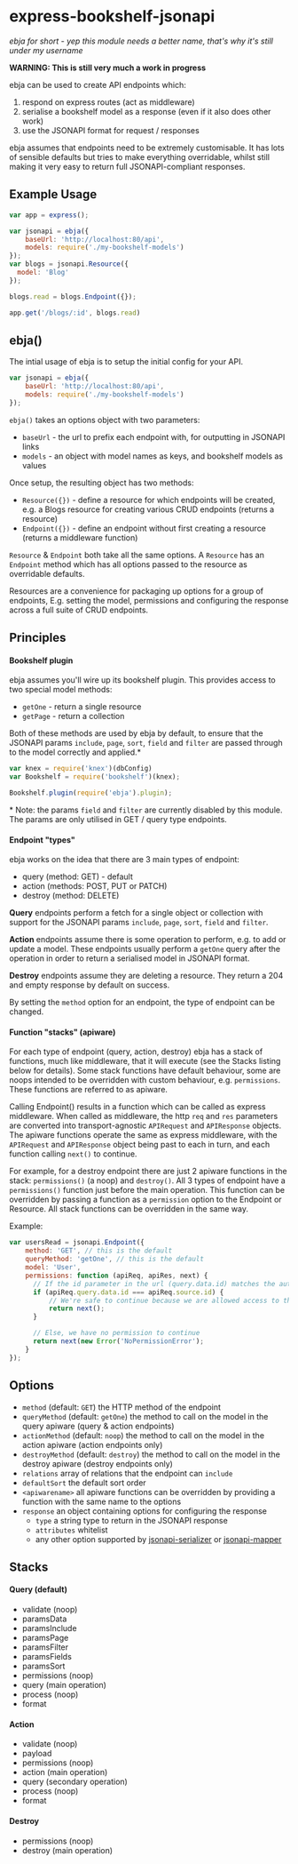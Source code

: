 # express-bookshelf-jsonapi
_ebja for short - yep this module needs a better name, that's why it's still under my username_

**WARNING: This is still very much a work in progress**

ebja can be used to create API endpoints which:

1. respond on express routes (act as middleware)
2. serialise a bookshelf model as a response (even if it also does other work)
3. use the JSONAPI format for request / responses

ebja assumes that endpoints need to be extremely customisable. It has lots of sensible defaults but tries to make everything overridable, whilst still making it very easy to return full JSONAPI-compliant responses.

## Example Usage

```js
var app = express();

var jsonapi = ebja({
    baseUrl: 'http://localhost:80/api',
    models: require('./my-bookshelf-models')
});
var blogs = jsonapi.Resource({
  model: 'Blog'
});

blogs.read = blogs.Endpoint({});

app.get('/blogs/:id', blogs.read)
```

## ebja()

The intial usage of ebja is to setup the initial config for your API.

```js
var jsonapi = ebja({
    baseUrl: 'http://localhost:80/api',
    models: require('./my-bookshelf-models')
});
```

`ebja()` takes an options object with two parameters:
* `baseUrl` - the url to prefix each endpoint with, for outputting in JSONAPI links
* `models` - an object with model names as keys, and bookshelf models as values

Once setup, the resulting object has two methods:
* `Resource({})` - define a resource for which endpoints will be created, e.g. a Blogs resource for creating various CRUD endpoints (returns a resource)
* `Endpoint({})` - define an endpoint without first creating a resource (returns a middleware function)

`Resource` & `Endpoint` both take all the same options.
A `Resource` has an `Endpoint` method which has all options passed to the resource as overridable defaults.

Resources are a convenience for packaging up options for a group of endpoints, E.g. setting the model, permissions and configuring the response across a full suite of CRUD endpoints.

## Principles

#### Bookshelf plugin

ebja assumes you'll wire up its bookshelf plugin. This provides access to two special model methods:

* `getOne` - return a single resource
* `getPage` - return a collection

Both of these methods are used by ebja by default, to ensure that the JSONAPI params `include`, `page`, `sort`, `field` and `filter` are passed through to the model correctly and applied.\*

```js
var knex = require('knex')(dbConfig)
var Bookshelf = require('bookshelf')(knex);

Bookshelf.plugin(require('ebja').plugin);
```

\* Note: the params `field` and `filter` are currently disabled by this module. The params are only utilised in GET / query type endpoints.


#### Endpoint "types"

ebja works on the idea that there are 3 main types of endpoint:
- query (method: GET) - default
- action (methods: POST, PUT or PATCH)
- destroy (method: DELETE)

**Query** endpoints perform a fetch for a single object or collection with support for the JSONAPI params `include`, `page`, `sort`, `field` and `filter`.

**Action** endpoints assume there is some operation to perform, e.g. to add or update a model. These endpoints usually perform a `getOne` query after the operation in order to return a serialised model in JSONAPI format.

**Destroy** endpoints assume they are deleting a resource. They return a 204 and empty response by default on success.

By setting the `method` option for an endpoint, the type of endpoint can be changed.

#### Function "stacks" (apiware)

For each type of endpoint (query, action, destroy) ebja has a stack of functions, much like middleware, that it will execute (see the Stacks listing below for details). Some stack functions have default behaviour, some are noops intended to be overridden with custom behaviour, e.g. `permissions`. These functions are referred to as apiware.

Calling Endpoint() results in a function which can be called as express middleware. When called as middleware, the http `req` and `res` parameters are converted into transport-agnostic `APIRequest` and `APIResponse` objects. The apiware functions operate the same as express middleware, with the `APIRequest` and `APIResponse` object being past to each in turn, and each function calling `next()` to continue.

For example, for a destroy endpoint there are just 2 apiware functions in the stack: `permissions()` (a noop) and `destroy()`. All 3 types of endpoint have a `permissions()` function just before the main operation. This function can be overridden by passing a function as a `permission` option to the Endpoint or Resource. All stack functions can be overridden in the same way.

Example:

```js
var usersRead = jsonapi.Endpoint({
    method: 'GET', // this is the default
    queryMethod: 'getOne', // this is the default
    model: 'User',
    permissions: function (apiReq, apiRes, next) {
      // If the id parameter in the url (query.data.id) matches the authenticated user (source.id)
      if (apiReq.query.data.id === apiReq.source.id) {
          // We're safe to continue because we are allowed access to this resource
          return next();
      }

      // Else, we have no permission to continue
      return next(new Error('NoPermissionError');
    }
});

```

## Options

* `method` (default: `GET`) the HTTP method of the endpoint
* `queryMethod` (default: `getOne`) the method to call on the model in the query apiware (query & action endpoints)
* `actionMethod` (default: `noop`) the method to call on the model in the action apiware (action endpoints only)
* `destroyMethod` (default: `destroy`) the method to call on the model in the destroy apiware (destroy endpoints only)
* `relations` array of relations that the endpoint can `include`
* `defaultSort` the default sort order
* `<apiwarename>` all apiware functions can be overridden by providing a function with the same name to the options
* `response` an object containing options for configuring the response
   * `type` a string type to return in the JSONAPI response
   * `attributes` whitelist
   * any other option supported by [jsonapi-serializer](https://github.com/SeyZ/jsonapi-serializer#serialization) or [jsonapi-mapper](https://github.com/scoutforpets/jsonapi-mapper#api)


## Stacks

#### Query (default)

* validate (noop)
* paramsData
* paramsInclude
* paramsPage
* paramsFilter
* paramsFields
* paramsSort
* permissions (noop)
* query (main operation)
* process (noop)
* format

#### Action

* validate (noop)
* payload
* permissions (noop)
* action (main operation)
* query (secondary operation)
* process (noop)
* format

#### Destroy
* permissions (noop)
* destroy (main operation)
